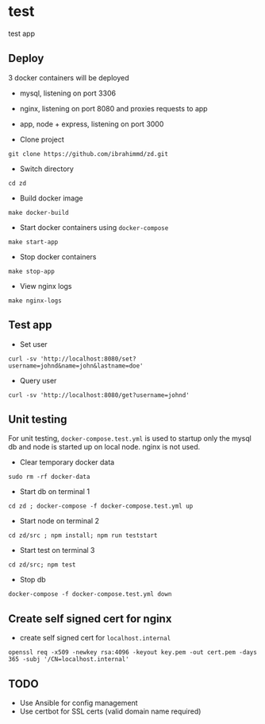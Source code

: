 # test

test app

## Deploy
 3 docker containers will be deployed
 - mysql, listening on port 3306
 - nginx, listening on port 8080 and proxies requests to app
 - app, node + express, listening on port 3000

- Clone project
```
git clone https://github.com/ibrahimmd/zd.git
```

- Switch directory
```
cd zd
```

- Build docker image
```
make docker-build
```

- Start docker containers using `docker-compose`
```
make start-app
```

- Stop docker containers
```
make stop-app
```

- View nginx logs
```
make nginx-logs
```

## Test app
- Set user
```
curl -sv 'http://localhost:8080/set?username=johnd&name=john&lastname=doe'
```

- Query user
```
curl -sv 'http://localhost:8080/get?username=johnd'
```

## Unit testing
 For unit testing, `docker-compose.test.yml` is used to startup only the mysql db and node is started up on local node. nginx is not used.

 - Clear temporary docker data
 ```
sudo rm -rf docker-data
 ```

 - Start db on terminal 1
 ```
cd zd ; docker-compose -f docker-compose.test.yml up
 ```

 - Start node on terminal 2
 ```
cd zd/src ; npm install; npm run teststart
 ```

 - Start test on terminal 3
 ```
cd zd/src; npm test
 ```

- Stop db
 ```
docker-compose -f docker-compose.test.yml down
 ```


## Create self signed cert for nginx

- create self signed cert for `localhost.internal`
```
openssl req -x509 -newkey rsa:4096 -keyout key.pem -out cert.pem -days 365 -subj '/CN=localhost.internal'
```


## TODO

- Use Ansible for config management
- Use certbot for SSL certs (valid domain name required)

